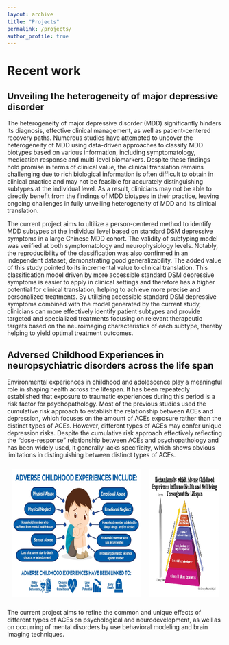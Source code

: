 ```yaml
---
layout: archive
title: "Projects"
permalink: /projects/
author_profile: true
---
```


# Recent work
## Unveiling the heterogeneity of major depressive disorder

The heterogeneity of major depressive disorder (MDD) significantly hinders its diagnosis, effective clinical management, as well as patient-centered recovery paths. Numerous studies have attempted to uncover the heterogeneity of MDD using data-driven approaches to classify MDD biotypes based on various information, including symptomatology, medication response and multi-level biomarkers. Despite these findings hold promise in terms of clinical value, the clinical translation remains challenging due to rich biological information is often difficult to obtain in clinical practice and may not be feasible for accurately distinguishing subtypes at the individual level. As a result, clinicians may not be able to directly benefit from the findings of MDD biotypes in their practice, leaving ongoing challenges in fully unveiling heterogeneity of MDD and its clinical translation.

The current project aims to ultilize a person-centered method to identify MDD subtypes at the individual level based on standard DSM depressive symptoms in a large Chinese MDD cohort. The validity of subtyping model was verified at both symptomatology and neurophysiology levels. Notably, the reproducibility of the classification was also confirmed in an independent dataset, demonstrating good generalizability. The added value of this study pointed to its incremental value to clinical translation. This classification model driven by more accessible standard DSM depressive symptoms is easier to apply in clinical settings and therefore has a higher potential for clinical translation, helping to achieve more precise and personalized treatments. By utilizing accessible standard DSM depressive symptoms combined with the model generated by the current study, clinicians can more effectively identify patient subtypes and provide targeted and specialized treatments focusing on relevant therapeutic targets based on the neuroimaging characteristics of each subtype, thereby helping to yield optimal treatment outcomes.

## Adversed Childhood Experiences in neuropsychiatric disorders across the life span

Environmental experiences in childhood and adolescence play a meaningful role in shaping health across the lifespan. It has been repeatedly established that exposure to traumatic experiences during this period is a risk factor for psychopathology. Most of the previous studies used the cumulative risk approach to establish the relationship between ACEs and depression, which focuses on the amount of ACEs exposure rather than the distinct types of ACEs. However, different types of ACEs may confer unique depression risks. Despite the cumulative risk approach effectively reflecting the “dose-response” relationship between ACEs and psychopathology and has been widely used, it generally lacks specificity, which shows obvious limitations in distinguishing between distinct types of ACEs. 

<div style="display: flex;">
  <!-- 左侧列：占三分之一 -->
  <div style="flex: 0 0 60%; padding: 10px;">
    <img src="/images/projects/ACEs.webp/" alt="ACEs" style="width: auto; height: 300px;" />
  </div>
  
  <!-- 右侧列：占三分之二 -->
  <div style="flex: 2; padding: 10px;">
<img src="/images/projects/ACEs_Consequences.jpg/" alt="ACEs_Consequences" style="width: auto; height: 300px;" />
  </div>
</div>

The current project aims to refine the common and unique effects of different types of ACEs on psychological and neurodevelopment, as well as on occurring of mental disorders by use behavioral modeling and brain imaging techniques.  
